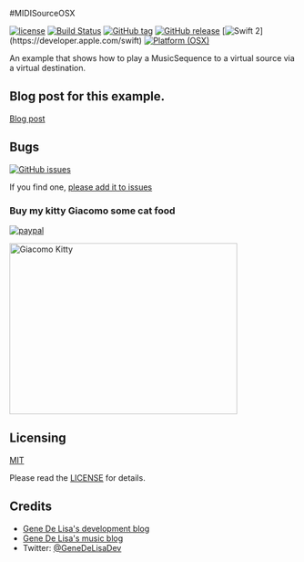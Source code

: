 #MIDISourceOSX


[![license](https://img.shields.io/github/license/mashape/apistatus.svg)](https://en.wikipedia.org/wiki/MIT_License)
[![Build Status](https://travis-ci.org/genedelisa/MIDISourceOSX.svg)](https://travis-ci.org/genedelisa/MIDISourceOSX)
[![GitHub tag](https://img.shields.io/github/tag/genedelisa/MIDISourceOSX.svg)](https://github.com/genedelisa/MIDISourceOSX/)
[![GitHub release](https://img.shields.io/github/release/genedelisa/MIDISourceOSX.svg)](https://github.com/genedelisa/MIDISourceOSX/)
[![Swift 2](https://img.shields.io/badge/swift2.2-compatible-4BC51D.svg?style=flat")](https://developer.apple.com/swift)
[![Platform (OSX)](https://img.shields.io/badge/platform-osx-blue.svg?style=flat-square)](http://www.apple.com/osx/)


An example that shows how to play a MusicSequence to a virtual source via a virtual destination.


## Blog post for this example.

[Blog post](http://www.rockhoppertech.com/blog/)


## Bugs


[![GitHub issues](https://img.shields.io/github/issues/genedelisa/MIDISourceOSX.svg)](https://github.com/genedelisa/MIDISourceOSX/issues)

If you find one, [please add it to issues](https://github.com/genedelisa/MIDISourceOSX/issues)



### Buy my kitty Giacomo some cat food

[![paypal](https://www.paypalobjects.com/en_US/i/btn/btn_donate_SM.gif)](https://www.paypal.com/cgi-bin/webscr?cmd=_donations&business=F5KE9Z29MH8YQ&bnP-DonationsBF:btn_donate_SM.gif:NonHosted)

<img src="http://www.rockhoppertech.com/blog/wp-content/uploads/2015/05/IMG_0657.png" alt="Giacomo Kitty" width="400" height="300">

## Licensing

[MIT](https://en.wikipedia.org/wiki/MIT_License)

Please read the [LICENSE](LICENSE) for details.

## Credits

*	[Gene De Lisa's development blog](http://rockhoppertech.com/blog/)
*	[Gene De Lisa's music blog](http://genedelisa.com/)
*   Twitter: [@GeneDeLisaDev](http://twitter.com/genedelisadev)
